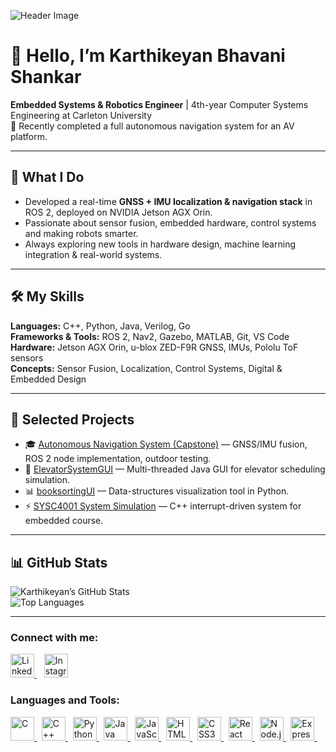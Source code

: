 <!-- Banner / Header Image -->
![Header Image](https://your-image-link-here.com/header.png)

# 👋 Hello, I’m Karthikeyan Bhavani Shankar 

**Embedded Systems & Robotics Engineer** | 4th-year Computer Systems Engineering at Carleton University  
🚀 Recently completed a full autonomous navigation system for an AV platform.

---

## 🔭 What I Do  
- Developed a real-time **GNSS + IMU localization & navigation stack** in ROS 2, deployed on NVIDIA Jetson AGX Orin.  
- Passionate about sensor fusion, embedded hardware, control systems and making robots smarter.  
- Always exploring new tools in hardware design, machine learning integration & real-world systems.

---

## 🛠 My Skills  
**Languages:** C++, Python, Java, Verilog, Go  
**Frameworks & Tools:** ROS 2, Nav2, Gazebo, MATLAB, Git, VS Code  
**Hardware:** Jetson AGX Orin, u-blox ZED-F9R GNSS, IMUs, Pololu ToF sensors  
**Concepts:** Sensor Fusion, Localization, Control Systems, Digital & Embedded Design

---

## 📂 Selected Projects  
- 🎓 [Autonomous Navigation System (Capstone)](https://github.com/Carleton-AAV-Capstone/Navigation) — GNSS/IMU fusion, ROS 2 node implementation, outdoor testing.  
- 🧮 [ElevatorSystemGUI](https://github.com/KarthikeyanBhavaniShankar/ElevatorSystemGUI) — Multi-threaded Java GUI for elevator scheduling simulation.  
- 📊 [booksortingUI](https://github.com/KarthikeyanBhavaniShankar/booksortingUI) — Data-structures visualization tool in Python.  
- ⚡ [SYSC4001 System Simulation](https://github.com/KarthikeyanBhavaniShankar/SYSC4001) — C++ interrupt-driven system for embedded course.

---

## 📊 GitHub Stats  
![Karthikeyan’s GitHub Stats](https://github-readme-stats.vercel.app/api?username=KarthikeyanBhavaniShankar&show_icons=true&theme=radical)  
![Top Languages](https://github-readme-stats.vercel.app/api/top-langs/?username=KarthikeyanBhavaniShankar&layout=compact&theme=radical)  

---

<!-- CONNECT WITH ME -->
<h3>Connect with me:</h3>
<p>
  <a href="https://www.linkedin.com/in/karthikeyan-bhavani-shankar/" target="_blank">
    <img alt="LinkedIn" title="LinkedIn"
         src="https://cdn.jsdelivr.net/gh/devicons/devicon/icons/linkedin/linkedin-original.svg"
         height="38" />
  </a>
  &nbsp;&nbsp;
  <!-- Replace with your Instagram handle or remove -->
  <a href="https://instagram.com/your_handle" target="_blank">
    <img alt="Instagram" title="Instagram"
         src="https://cdn.jsdelivr.net/npm/simple-icons@v9/icons/instagram.svg"
         height="38" />
  </a>
</p>

<!-- LANGUAGES & TOOLS -->
<h3>Languages and Tools:</h3>
<p>
  <!-- C -->
  <a href="https://en.cppreference.com/w/c" target="_blank">
    <img alt="C" title="C"
         src="https://cdn.jsdelivr.net/gh/devicons/devicon/icons/c/c-original.svg"
         height="38" />
  </a>
  &nbsp;
  <!-- C++ -->
  <a href="https://en.cppreference.com/w/" target="_blank">
    <img alt="C++" title="C++"
         src="https://cdn.jsdelivr.net/gh/devicons/devicon/icons/cplusplus/cplusplus-original.svg"
         height="38" />
  </a>
  &nbsp;
  <!-- Python -->
  <a href="https://www.python.org/" target="_blank">
    <img alt="Python" title="Python"
         src="https://cdn.jsdelivr.net/gh/devicons/devicon/icons/python/python-original.svg"
         height="38" />
  </a>
  &nbsp;
  <!-- Java -->
  <a href="https://www.java.com/" target="_blank">
    <img alt="Java" title="Java"
         src="https://cdn.jsdelivr.net/gh/devicons/devicon/icons/java/java-original.svg"
         height="38" />
  </a>
  &nbsp;
  <!-- JavaScript -->
  <a href="https://developer.mozilla.org/docs/Web/JavaScript" target="_blank">
    <img alt="JavaScript" title="JavaScript"
         src="https://cdn.jsdelivr.net/gh/devicons/devicon/icons/javascript/javascript-original.svg"
         height="38" />
  </a>
  &nbsp;
  <!-- HTML5 -->
  <a href="https://developer.mozilla.org/docs/Web/HTML" target="_blank">
    <img alt="HTML5" title="HTML5"
         src="https://cdn.jsdelivr.net/gh/devicons/devicon/icons/html5/html5-original.svg"
         height="38" />
  </a>
  &nbsp;
  <!-- CSS3 -->
  <a href="https://developer.mozilla.org/docs/Web/CSS" target="_blank">
    <img alt="CSS3" title="CSS3"
         src="https://cdn.jsdelivr.net/gh/devicons/devicon/icons/css3/css3-original.svg"
         height="38" />
  </a>
  &nbsp;
  <!-- React -->
  <a href="https://react.dev/" target="_blank">
    <img alt="React" title="React"
         src="https://cdn.jsdelivr.net/gh/devicons/devicon/icons/react/react-original.svg"
         height="38" />
  </a>
  &nbsp;
  <!-- Node.js -->
  <a href="https://nodejs.org/" target="_blank">
    <img alt="Node.js" title="Node.js"
         src="https://cdn.jsdelivr.net/gh/devicons/devicon/icons/nodejs/nodejs-original.svg"
         height="38" />
  </a>
  &nbsp;
  <!-- Express -->
  <a href="https://expressjs.com/" target="_blank">
    <img alt="Express" title="Express"
         src="https://cdn.jsdelivr.net/gh/devicons/devicon/icons/express/express-original.svg"
         height="38" />
  </a>
  &nbsp;
  <!-- Django -->
  <a href="https://www.djangoproject.com/" target="_blank">
    <img alt="Django" title="Django"
         src="https://cdn.jsdelivr.net/gh/devicon


> _“Engineering is where code meets circuits — and creativity meets precision.”_
